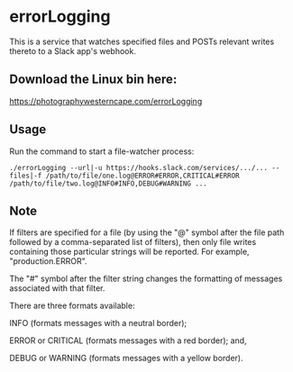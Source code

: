 # errorLogging

This is a service that watches specified files and POSTs relevant writes thereto to a Slack app's webhook.

## Download the Linux bin here:
https://photographywesterncape.com/errorLogging

## Usage
Run the command to start a file-watcher process:

`./errorLogging --url|-u https://hooks.slack.com/services/.../... --files|-f /path/to/file/one.log@ERROR#ERROR,CRITICAL#ERROR /path/to/file/two.log@INFO#INFO,DEBUG#WARNING ...`

## Note
If filters are specified for a file (by using the "@" symbol after the file path followed by a comma-separated list of filters), then only file writes containing those particular strings will be reported. For example, "production.ERROR".

The "#" symbol after the filter string changes the formatting of messages associated with that filter. 

There are three formats available:

INFO (formats messages with a neutral border);

ERROR or CRITICAL (formats messages with a red border); and,

DEBUG or WARNING (formats messages with a yellow border).


